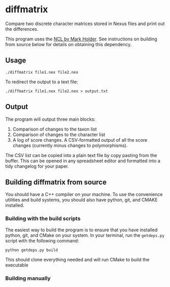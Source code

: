 # diffmatrix
Compare two discrete character matrices stored in Nexus files and print out the differences.

This program uses the [NCL by Mark Holder](https://github.com/mtholder/ncl). See instructions on building from source below for details on obtaining this dependency.

## Usage
```
./diffmatrix file1.nex file2.nex
```

To redirect the output to a text file:
```
./diffmatrix file1.nex file2.nex > output.txt
```


## Output
The program will output three main blocks:

1. Comparison of changes to the taxon list
2. Comparison of changes to the character list
3. A log of score changes. A CSV-formatted output of all the score changes (currently minus changes to polymorphisms).

The CSV list can be copied into a plain text file by copy pasting from the buffer. This can be opened in any spreadsheet editor and formatted into a tidy changelog for your paper.

## Building diffmatrix from source
You should have a C++ compiler on your machine. To use the convenience utilities and build systems, you should also have python, git, and CMAKE installed.

### Building with the build scripts
The easiest way to build the program is to ensure that you have installed python, git, and CMake on your system. In your terminal, run the `getdeps.py` script with the following command:

```python getdeps.py build```

This should clone everything needed and will run CMake to build the executable

### Building manually

